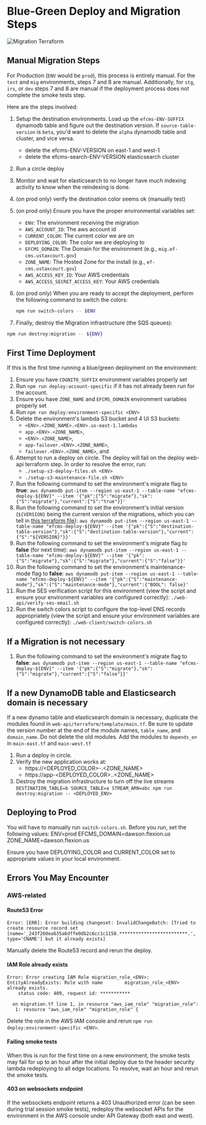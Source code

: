 # Blue-Green Deploy and Migration Steps

![Migration Terraform](https://user-images.githubusercontent.com/1868782/117465361-9f83e400-af1f-11eb-8844-b14fefa2c3d2.png)

## Manual Migration Steps

For Production (`ENV` would be `prod`), this process is entirely manual. For the `test` and `mig` environments, steps 7 and 8 are manual. Additionally, for `stg`, `irs`, or `dev` steps 7 and 8 are manual if the deployment process does not complete the smoke tests step.

Here are the steps involved:

1. Setup the destination environments.  Load up the `efcms-ENV-SUFFIX` dynamodb table and figure out the destination version.  If `source-table-version` is `beta`, you'd want to delete the `alpha` dynamodb table and cluster, and vice versa.

    - delete the efcms-ENV-VERSION on east-1 and west-1
    - delete the efcms-search-ENV-VERSION elasticsearch cluster

3. Run a circle deploy

4. Monitor and wait for elasticsearch to no longer have much indexing activity to know when the reindexing is done.

5. (on prod only) verify the destination color seems ok (manually test)

6. (on prod only) Ensure you have the proper environmental variables set:
   - `ENV`: The environment receiving the migration
   - `AWS_ACCOUNT_ID`: The aws account id
   - `CURRENT_COLOR`: The current color we are on
   - `DEPLOYING_COLOR`: The color we are deploying to
   - `EFCMS_DOMAIN`: The Domain for the environment (e.g., `mig.ef-cms.ustaxcourt.gov`)
   - `ZONE_NAME`: The Hosted Zone for the install (e.g., `ef-cms.ustaxcourt.gov`)
   - `AWS_ACCESS_KEY_ID`: Your AWS credentials
   - `AWS_ACCESS_SECRET_ACCESS_KEY`: Your AWS credentials

6. (on prod only) When you are ready to accept the deployment, perform the following command to switch the colors:

    ```bash
    npm run switch-colors -- $ENV

7. Finally, destroy the Migration infrastructure (the SQS queues):

```bash
npm run destroy:migration -- ${ENV}

```

## First Time Deployment

If this is the first time running a blue/green deployment on the environment:

1. Ensure you have `COGNITO_SUFFIX` environment variables properly set
2. Run `npm run deploy:account-specific` if it has not already been run for the account.
3. Ensure you have `ZONE_NAME` and `EFCMS_DOMAIN` environment variables properly set
4. Run `npm run deploy:environment-specific <ENV>`
5. Delete the environment's lambda S3 bucket and 4 UI S3 buckets:
   - `<ENV>.<ZONE_NAME>.<ENV>.us-east-1.lambdas`
   - `app.<ENV>.<ZONE_NAME>`,
   - `<ENV>.<ZONE_NAME>`,
   - `app-failover.<ENV>.<ZONE_NAME>`,
   - `failover.<ENV>.<ZONE_NAME>`, and
6. Attempt to run a deploy on circle. The deploy will fail on the deploy web-api terraform step. In order to resolve the error, run:
   -  `./setup-s3-deploy-files.sh <ENV>`
   -  `./setup-s3-maintenance-file.sh <ENV>`
7. Run the following command to set the environment's migrate flag to **true**:
    ```aws dynamodb put-item --region us-east-1 --table-name "efcms-deploy-${ENV}" --item '{"pk":{"S":"migrate"},"sk":{"S":"migrate"},"current":{"S":"true"}}'```
8. Run the following command to set the environment's initial version (`${VERSION}` being the current version of the migrations, which you can tell in [this terraform file](web-api/terraform/template/main.tf)):
    ```aws dynamodb put-item --region us-east-1 --table-name "efcms-deploy-${ENV}" --item '{"pk":{"S":"destination-table-version"},"sk":{"S":"destination-table-version"},"current":{"S":"${VERSION}"}}'```
9. Run the following command to set the environment's migrate flag to **false** (for next time):
    ```aws dynamodb put-item --region us-east-1 --table-name "efcms-deploy-${ENV}" --item '{"pk":{"S":"migrate"},"sk":{"S":"migrate"},"current":{"S":"false"}}'```
10. Run the following command to set the environment's maintenance-mode flag to **false**:
    ```aws dynamodb put-item --region us-east-1 --table-name "efcms-deploy-${ENV}" --item '{"pk":{"S":"maintenance-mode"},"sk":{"S":"maintenance-mode"},"current":{"BOOL": false}'```
11. Run the SES verification script for this environment (view the script and ensure your environment variables are configured correctly):
    ```./web-api/verify-ses-email.sh```
12. Run the switch colors script to configure the top-level DNS records appropriately (view the script and ensure your environment variables are configured correctly):
    ```./web-client/switch-colors.sh```


## If a Migration is not necessary

1. Run the following command to set the environment's migrate flag to **false**:
    ```aws dynamodb put-item --region us-east-1 --table-name "efcms-deploy-${ENV}" --item '{"pk":{"S":"migrate"},"sk":{"S":"migrate"},"current":{"S":"false"}}'```

## If a new DynamoDB table and Elasticsearch domain is necessary

If a new dynamo table and elasticsearch domain is necessary, duplicate the modules found in `web-api/terraform/template/main.tf`. Be sure to update the version number at the end of the module names, `table_name`, and `domain_name`. Do not delete the old modules. Add the modules to `depends_on` in `main-east.tf` and `main-west.tf`

1. Run a deploy in circle.
2. Verify the new application works at:
   - https://<DEPLOYED_COLOR>-<ENV>.<ZONE_NAME>
   - https://app-<DEPLOYED_COLOR>.<ENV>.<ZONE_NAME>
3. Destroy the migration infrastructure to turn off the live streams
   `DESTINATION_TABLE=b SOURCE_TABLE=a STREAM_ARN=abc npm run destroy:migration -- <DEPLOYED_ENV>`

## Deploying to Prod

You will have to manually run `switch-colors.sh`. Before you run, set the following values:
   ENV=prod
   EFCMS_DOMAIN=dawson.flexion.us
   ZONE_NAME=dawson.flexion.us

Ensure you have DEPLOYING_COLOR and CURRENT_COLOR set to appropriate values in your local environment.

## Errors You May Encounter

### AWS-related

#### Route53 Error

```
Error: [ERR]: Error building changeset: InvalidChangeBatch: [Tried to create resource record set [name='_243f260ea635a6dffe0db2c6cc1c1158.*************************.', type='CNAME'] but it already exists]
```
Manually delete the Route53 record and rerun the deploy.


#### IAM Role already exists

```
Error: Error creating IAM Role migration_role_<ENV>: EntityAlreadyExists: Role with name 		migration_role_<ENV> already exists.
	status code: 409, request id: ***********

  on migration.tf line 1, in resource "aws_iam_role" "migration_role":
   1: resource "aws_iam_role" "migration_role" {
```

Delete the role in the AWS IAM console and rerun `npm run deploy:environment-specific <ENV>`.

#### Failing smoke tests

When this is run for the first time on a new environment, the smoke tests may fail for up to an hour after the initial deploy due to the header security lambda redeploying to all edge locations. To resolve, wait an hour and rerun the smoke tests.

#### 403 on websockets endpoint

If the websockets endpoint returns a 403 Unauthorized error (can be seen during trial session smoke tests), redeploy the websocket APIs for the environment in the AWS console under API Gateway (both east and west).
